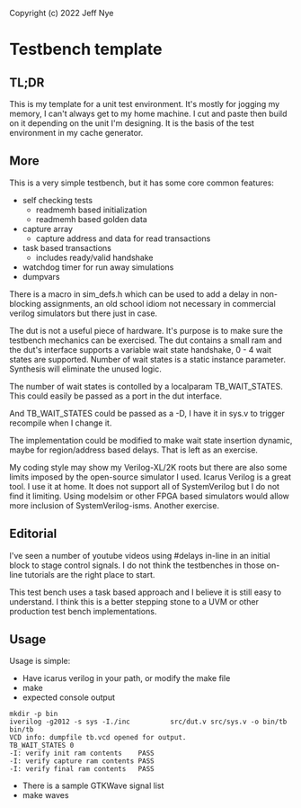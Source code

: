 Copyright (c) 2022 Jeff Nye

# Testbench template

## TL;DR

This is my template for a unit test environment. It's mostly for jogging
my memory, I can't always get to my home machine. I cut and paste then 
build on it depending on the unit I'm designing. It is the basis of the
test environment in my cache generator.

## More
This is a very simple testbench, but it has some core common features:

  * self checking tests
    * readmemh based initialization
    * readmemh based golden data
  * capture array
    * capture address and data for read transactions
  * task based transactions
    * includes ready/valid handshake
  * watchdog timer for run away simulations
  * dumpvars

There is a macro in sim_defs.h which can be used to add a delay in non-
blocking assignments, an old school idiom not necessary in commercial
verilog simulators but there just in case.

The dut is not a useful piece of hardware. It's purpose is to make sure
the testbench mechanics can be exercised.  The dut contains a small ram 
and the dut's interface supports a variable wait state handshake, 
0 - 4 wait states are supported. Number of wait states is a static 
instance parameter.  Synthesis will eliminate the unused logic.
 
The number of wait states is contolled by a localparam TB_WAIT_STATES.
This could easily be passed as a port in the dut interface.

And TB_WAIT_STATES could be passed as a -D, I have it in sys.v to trigger
recompile when I change it. 

The implementation could be modified to make wait state insertion
dynamic, maybe for region/address based delays. That is left as an
exercise.

My coding style may show my Verilog-XL/2K roots but there are also some
limits imposed by the open-source simulator I used. Icarus Verilog is
a great tool. I use it at home. It does not support all of SystemVerilog
but I do not find it limiting. Using modelsim or other FPGA based 
simulators would allow more inclusion of SystemVerilog-isms. Another
exercise.

## Editorial
I've seen a number of youtube videos using #delays in-line in an initial 
block to stage control signals. I do not think the testbenches in those 
on-line tutorials are the right place to start.

This test bench uses a task based approach and I believe it is still
easy to understand. I think this is a better stepping stone to a UVM or 
other production test bench implementations. 

## Usage

Usage is simple:

* Have icarus verilog in your path, or modify the make file
* make 
* expected console output

```
mkdir -p bin
iverilog -g2012 -s sys -I./inc          src/dut.v src/sys.v -o bin/tb
bin/tb
VCD info: dumpfile tb.vcd opened for output.
TB_WAIT_STATES 0
-I: verify init ram contents    PASS
-I: verify capture ram contents PASS
-I: verify final ram contents   PASS
```

* There is a sample GTKWave signal list
* make waves
